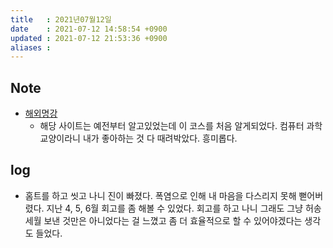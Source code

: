 ```yaml
---
title   : 2021년07월12일 
date    : 2021-07-12 14:58:54 +0900
updated : 2021-07-12 21:53:36 +0900
aliases : 
---
```

## Note
- [해외명강](https://www.edwith.org/cs50)  
	- 해당 사이트는 예전부터 알고있었는데 이 코스를 처음 알게되었다. 컴퓨터 과학 교양이라니 내가 좋아하는 것 다 때려박았다. 흥미롭다.
## log
- 홈트를 하고 씻고 나니 진이 빠졌다. 폭염으로 인해 내 마음을 다스리지 못해 뻗어버렸다. 지난 4, 5, 6월 회고를 좀 해볼 수 있었다. 회고를 하고 나니 그래도 그냥 허송세월 보낸 것만은 아니었다는 걸 느꼈고 좀 더 효율적으로 할 수 있어야겠다는 생각도 들었다. 
